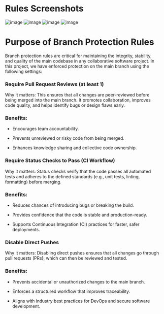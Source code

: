 # Rules Screenshots
![image](https://github.com/user-attachments/assets/c25fb319-79ee-4035-b81c-0d35bfbe25e3)
![image](https://github.com/user-attachments/assets/24ca3a99-315c-4987-b228-0606532a40b1)
![image](https://github.com/user-attachments/assets/698f4e1b-f78a-4e89-a50c-b8d222d7403c)
![image](https://github.com/user-attachments/assets/1e3dc742-5cf5-42c2-aca1-f5c6db419a4a)

# Purpose of Branch Protection Rules
Branch protection rules are critical for maintaining the integrity, stability, and quality of the main codebase in any collaborative software project. In this project, we have enforced protection on the main branch using the following settings:

###  Require Pull Request Reviews (at least 1)
Why it matters: This ensures that all changes are peer-reviewed before being merged into the main branch. It promotes collaboration, improves code quality, and helps identify bugs or design flaws early.

### Benefits:

- Encourages team accountability.

- Prevents unreviewed or risky code from being merged.

- Enhances knowledge sharing and collective code ownership.

### Require Status Checks to Pass (CI Workflow)
Why it matters: Status checks verify that the code passes all automated tests and adheres to the defined standards (e.g., unit tests, linting, formatting) before merging.

### Benefits:

- Reduces chances of introducing bugs or breaking the build.

- Provides confidence that the code is stable and production-ready.

- Supports Continuous Integration (CI) practices for faster, safer deployments.

### Disable Direct Pushes
Why it matters: Disabling direct pushes ensures that all changes go through pull requests (PRs), which can then be reviewed and tested.

### Benefits:

- Prevents accidental or unauthorized changes to the main branch.

- Enforces a structured workflow that improves traceability.

- Aligns with industry best practices for DevOps and secure software development.
